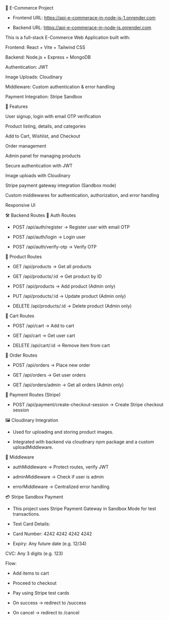 🛒 E-Commerce Project

- Frontend URL: https://api-e-commerace-in-node-js-1.onrender.com

- Backend URL: https://api-e-commerace-in-node-js.onrender.com

 This is a full-stack E-Commerce Web Application built with:

 Frontend: React + Vite + Tailwind CSS

 Backend: Node.js + Express + MongoDB

 Authentication: JWT

 Image Uploads: Cloudinary

 Middleware: Custom authentication & error handling

Payment Integration: Stripe Sandbox

🚀 Features

User signup, login with email OTP verification

Product listing, details, and categories

Add to Cart, Wishlist, and Checkout

Order management

Admin panel for managing products

Secure authentication with JWT

Image uploads with Cloudinary

Stripe payment gateway integration (Sandbox mode)

Custom middlewares for authentication, authorization, and error handling

Responsive UI

🛠️ Backend Routes
🔹 Auth Routes

- POST /api/auth/register → Register user with email OTP

- POST /api/auth/login → Login user

- POST /api/auth/verify-otp → Verify OTP


🔹 Product Routes

- GET /api/products → Get all products

- GET /api/products/:id → Get product by ID

- POST /api/products → Add product (Admin only)

- PUT /api/products/:id → Update product (Admin only)

- DELETE /api/products/:id → Delete product (Admin only)


🔹 Cart Routes

- POST /api/cart → Add to cart

- GET /api/cart → Get user cart

- DELETE /api/cart/:id → Remove item from cart


🔹 Order Routes

- POST /api/orders → Place new order

- GET /api/orders → Get user orders

- GET /api/orders/admin → Get all orders (Admin only)


🔹 Payment Routes (Stripe)

- POST /api/payment/create-checkout-session → Create Stripe checkout session


🖼️ Cloudinary Integration

- Used for uploading and storing product images.

- Integrated with backend via cloudinary npm package and a custom uploadMiddleware.


🧩 Middleware

- authMiddleware → Protect routes, verify JWT

- adminMiddleware → Check if user is admin

- errorMiddleware → Centralized error handling

💳 Stripe Sandbox Payment

- This project uses Stripe Payment Gateway in Sandbox Mode for test transactions.

- Test Card Details:

- Card Number: 4242 4242 4242 4242

- Expiry: Any future date (e.g. 12/34)

CVC: Any 3 digits (e.g. 123)

Flow:

- Add items to cart

- Proceed to checkout

- Pay using Stripe test cards

- On success → redirect to /success

- On cancel → redirect to /cancel